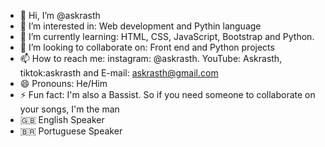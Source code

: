 - 👋 Hi, I’m @askrasth
- 👀 I’m interested in: Web development and Pythin language
- 🌱 I’m currently learning: HTML, CSS, JavaScript, Bootstrap and Python.
- 💞️ I’m looking to collaborate on: Front end and Python projects
- 📫 How to reach me: instagram: @askrasth. YouTube: Askrasth, tiktok:askrasth and E-mail: askrasth@gmail.com
- 😄 Pronouns: He/Him
- ⚡ Fun fact: I'm also a Bassist. So if you need someone to collaborate on your songs, I'm the man
- 🇬🇧 English Speaker
- 🇧🇷 Portuguese Speaker
